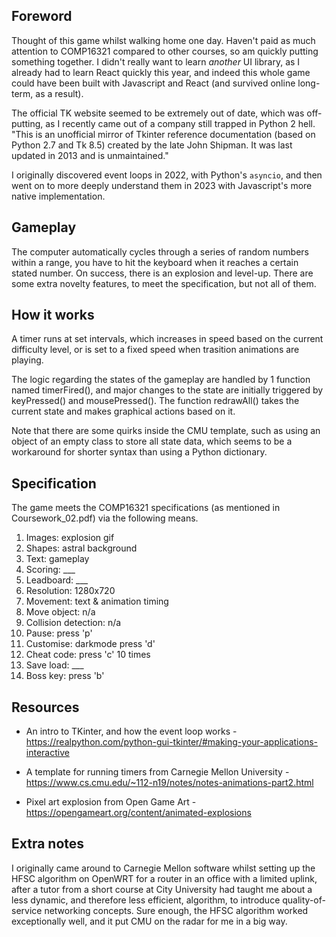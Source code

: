 
##  Foreword

Thought of this game whilst walking home one day. Haven't paid as much
attention to COMP16321 compared to other courses, so am quickly
putting something together. I didn't really want to learn *another* UI
library, as I already had to learn React quickly this year, and indeed
this whole game could have been built with Javascript and React (and
survived online long-term, as a result).

The official TK website seemed to be extremely out of date, which was
off-putting, as I recently came out of a company still trapped in
Python 2 hell. "This is an unofficial mirror of Tkinter reference
documentation (based on Python 2.7 and Tk 8.5) created by the late
John Shipman.  It was last updated in 2013 and is unmaintained."

I originally discovered event loops in 2022, with Python's `asyncio`,
and then went on to more deeply understand them in 2023 with
Javascript's more native implementation.


##  Gameplay

The computer automatically cycles through a series of random numbers
within a range, you have to hit the keyboard when it reaches a certain
stated number. On success, there is an explosion and level-up. There
are some extra novelty features, to meet the specification, but not
all of them.


##  How it works

A timer runs at set intervals, which increases in speed based on the
current difficulty level, or is set to a fixed speed when trasition
animations are playing.

The logic regarding the states of the gameplay are handled by 1
function named timerFired(), and major changes to the state are
initially triggered by keyPressed() and mousePressed(). The function
redrawAll() takes the current state and makes graphical actions based
on it.

Note that there are some quirks inside the CMU template, such as using
an object of an empty class to store all state data, which seems to be
a workaround for shorter syntax than using a Python dictionary.



##  Specification

The game meets the COMP16321 specifications (as mentioned in
Coursework_02.pdf) via the following means.

1. Images: explosion gif
2. Shapes: astral background
3. Text: gameplay
4. Scoring: ___
5. Leadboard: ___
6. Resolution: 1280x720
7. Movement: text & animation timing
8. Move object: n/a
9. Collision detection: n/a
10. Pause: press 'p'
11. Customise: darkmode press 'd'
12. Cheat code: press 'c' 10 times
13. Save load: ___
14. Boss key: press 'b'


##  Resources

 - An intro to TKinter, and how the event loop works - https://realpython.com/python-gui-tkinter/#making-your-applications-interactive

- A template for running timers from Carnegie Mellon University - https://www.cs.cmu.edu/~112-n19/notes/notes-animations-part2.html

- Pixel art explosion from Open Game Art - https://opengameart.org/content/animated-explosions


##  Extra notes

I originally came around to Carnegie Mellon software whilst setting up
the HFSC algorithm on OpenWRT for a router in an office with a limited
uplink, after a tutor from a short course at City University had
taught me about a less dynamic, and therefore less efficient,
algorithm, to introduce quality-of-service networking concepts. Sure
enough, the HFSC algorithm worked exceptionally well, and it put CMU
on the radar for me in a big way.

